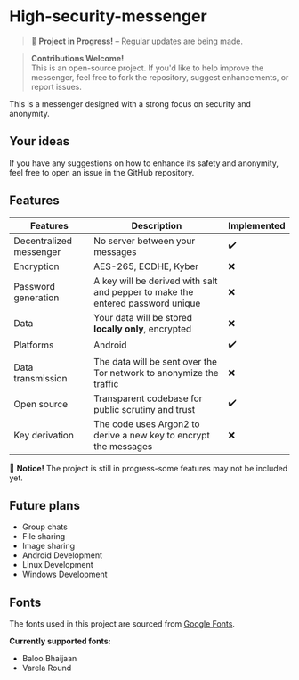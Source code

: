 # High-security-messenger

> 🚧 __Project in Progress!__ – Regular updates are being made.

> __Contributions Welcome!__<br>
> This is an open-source project. If you'd like to help improve the messenger,
> feel free to fork the repository, suggest enhancements, or report issues.

This is a messenger designed with a strong focus on security and anonymity.

## Your ideas
If you have any suggestions on how to enhance its safety and anonymity,
feel free to open an issue in the GitHub repository.

## Features
| Features                | Description                                                                    | Implemented |
| ----------------------- | ------------------------------------------------------------------------------ | ----------- |
| Decentralized messenger | No server between your messages                                                | ✔️          |
| Encryption              | AES-265, ECDHE, Kyber                                                          | ❌          |
| Password generation     | A key will be derived with salt and pepper to make the entered password unique | ❌          |
| Data                    | Your data will be stored __locally only__, encrypted                           | ❌          |
| Platforms               | Android                                                                        | ✔️          |
| Data transmission       | The data will be sent over the Tor network to anonymize the traffic            | ❌          |
| Open source             | Transparent codebase for public scrutiny and trust                             | ✔️          |
| Key derivation          | The code uses Argon2 to derive a new key to encrypt the messages               | ❌          |

📌 __Notice!__ The project is still in progress-some features may not be included yet.

## Future plans
- Group chats
- File sharing
- Image sharing
- Android Development
- Linux Development
- Windows Development

## Fonts
The fonts used in this project are sourced from [Google Fonts](https://fonts.google.com/).

**Currently supported fonts:**
- Baloo Bhaijaan
- Varela Round